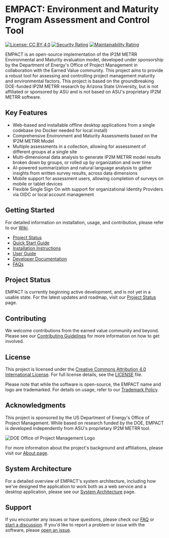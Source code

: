 # EMPACT: Environment and Maturity Program Assessment and Control Tool

[![License: CC BY 4.0](https://licensebuttons.net/l/by/4.0/80x15.png)](https://creativecommons.org/licenses/by/4.0/)
[![Security Rating](https://sonarcloud.io/api/project_badges/measure?project=cahaseler_EMPACT&metric=security_rating)](https://sonarcloud.io/summary/new_code?id=cahaseler_EMPACT)
[![Maintainability Rating](https://sonarcloud.io/api/project_badges/measure?project=cahaseler_EMPACT&metric=sqale_rating)](https://sonarcloud.io/summary/new_code?id=cahaseler_EMPACT)

EMPACT is an open-source implementation of the IP2M METRR Environmental and Maturity evaluation model, developed under sponsorship by the Department of Energy's Office of Project Management in collaboration with the Earned Value community. This project aims to provide a robust tool for assessing and controlling project management maturity and environmental factors. This project is based on the groundbreaking DOE-funded IP2M METRR research by Arizona State University, but is not affiliated or sponsored by ASU and is not based on ASU's proprietary IP2M METRR software.

## Key Features

- Web-based and installable offline desktop applications from a single codebase (no Docker needed for local install)
- Comprehensive Environment and Maturity Assessments based on the IP2M METRR Model
- Multiple assessments in a collection, allowing for assessment of different groups at a single site
- Multi-dimensional data analysis to generate IP2M METRR model results broken down by groups, or rolled up by organization and over time
- AI-powered summarization and natural language analysis to gather insights from written survey results, across data dimensions
- Mobile support for assessment users, allowing completion of surveys on mobile or tablet devices
- Flexible Single Sign On with support for organizational Identity Providers via OIDC or local account management

## Getting Started

For detailed information on installation, usage, and contribution, please refer to our [Wiki](https://github.com/empact/EMPACT/wiki).

- [Project Status](https://github.com/empact/EMPACT/wiki/Project-Status)
- [Quick Start Guide](https://github.com/empact/EMPACT/wiki/Quick-Start-Guide)
- [Installation Instructions](https://github.com/empact/EMPACT/wiki/Installation-Instructions)
- [User Guide](https://github.com/empact/EMPACT/wiki/User-Guide)
- [Developer Documentation](https://github.com/empact/EMPACT/wiki/Developer-Documentation)
- [FAQs](https://github.com/empact/EMPACT/wiki/FAQs)

## Project Status

EMPACT is currently beginning active development, and is not yet in a usable state. For the latest updates and roadmap, visit our [Project Status](Project-Status) page.

## Contributing

We welcome contributions from the earned value community and beyond. Please see our [Contributing Guidelines](https://github.com/empact/EMPACT/wiki/Contributing-Guidelines) for more information on how to get involved.

## License

This project is licensed under the [Creative Commons Attribution 4.0 International License](https://creativecommons.org/licenses/by/4.0/). For full license details, see the [LICENSE](https://github.com/empact/EMPACT/blob/main/LICENSE) file.

Please note that while the software is open-source, the EMPACT name and logo are trademarked. For details on usage, refer to our [Trademark Policy](https://github.com/empact/EMPACT/wiki/Trademark-Policy).

## Acknowledgments

This project is sponsored by the US Department of Energy's Office of Project Management. While based on research funded by the DOE, EMPACT is developed independently from ASU's proprietary IP2M METRR tool.

![DOE Office of Project Management Logo](https://github.com/user-attachments/assets/8a1cbc2f-f857-45ea-b101-df8eef5274af)

For more information about the project's background and affiliations, please visit our [About page](https://github.com/empact/EMPACT/wiki/About).

## System Architecture

For a detailed overview of EMPACT's system architecture, including how we've designed the application to work both as a web service and a desktop application, please see our [System Architecture](https://github.com/empact/EMPACT/wiki/System-Architecture) page.

## Support

If you encounter any issues or have questions, please check our [FAQ](https://github.com/empact/EMPACT/wiki/FAQ) or [start a discussion](https://github.com/cahaseler/EMPACT/discussions). If you'd like to report a problem or issue with the software, please [open an issue](https://github.com/empact/EMPACT/issues).
